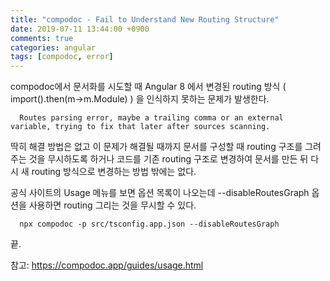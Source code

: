 ```yaml
---
title: "compodoc - Fail to Understand New Routing Structure"
date: 2019-07-11 13:44:00 +0900
comments: true
categories: angular
tags: [compodoc, error]
---
```



compodoc에서 문서화를 시도할 때 Angular 8 에서 변경된 routing 방식 ( import().then(m->m.Module) ) 을 인식하지 못하는 문제가 발생한다.


      Routes parsing error, maybe a trailing comma or an external variable, trying to fix that later after sources scanning.


딱히 해결 방법은 없고 이 문제가 해결될 때까지 문서를 구성할 때 routing 구조를 그려주는 것을 무시하도록 하거나 코드를 기존 routing 구조로 변경하여 문서를 만든 뒤 다시 새 routing 방식으로 변경하는 방법 밖에는 없다.


공식 사이트의 Usage 메뉴를 보면 옵션 목록이 나오는데 --disableRoutesGraph 옵션을 사용하면 routing 그리는 것을 무시할 수 있다.

      npx compodoc -p src/tsconfig.app.json --disableRoutesGraph 


끝.

참고: https://compodoc.app/guides/usage.html